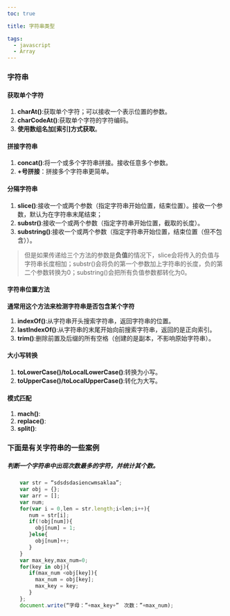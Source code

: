 ```yaml
---
toc: true

title: 字符串类型

tags:
  - javascript
  - Array
---
```

### 字符串

<!--more-->

#### 获取单个字符

1. **charAt()**:获取单个字符；可以接收一个表示位置的参数。
2. **charCodeAt()**:获取单个字符的字符编码。
3. **使用数组名加[索引]方式获取**。

#### 拼接字符串

1. **concat()**:将一个或多个字符串拼接。接收任意多个参数。
2. **+号拼接**：拼接多个字符串更简单。

#### 分隔字符串

1. **slice()**:接收一个或两个参数（指定字符串开始位置，结束位置）。接收一个参数，默认为在字符串末尾结束；
2. **substr()**:接收一个或两个参数（指定字符串开始位置，截取的长度）。
3. **substring()**:接收一个或两个参数（指定字符串开始位置，结束位置（但不包含））。

> 但是如果传递给三个方法的参数是**负值**的情况下，slice会将传入的负值与字符串长度相加；substr()会将负的第一个参数加上字符串的长度，负的第二个参数转换为0；substring()会把所有负值参数都转化为0。

#### 字符串位置方法

**通常用这个方法来检测字符串是否包含某个字符**

1. **indexOf()**:从字符串开头搜索字符串，返回字符串的位置。
2. **lastIndexOf()**:从字符串的末尾开始向前搜索字符串，返回的是正向索引。
3. **trim()**:删除前置及后缀的所有空格（创建的是副本，不影响原始字符串）。

#### 大小写转换

1. **toLowerCase()/toLocalLowerCase()**:转换为小写。
2. **toUpperCase()/toLocalUpperCase()**:转化为大写。

#### 模式匹配

1. **mach()**:
2. **replace()**:
3. **split()**:

### 下面是有关字符串的一些案例

##### 判断一个字符串中出现次数最多的字符，并统计其个数。

```javascript
    var str = “sdsdsdasiencwmsaklaa”;
    var obj = {};
    var arr = [];
    var num;
    for(var i = 0,len = str.length;i<len;i++){
       num = str[i];
       if(!obj[num]){
         obj[num] = 1;
       }else{
         obj[num]++;
       }
    }
    var max_key,max_num=0;
    for(key in obj){
       if(max_num <obj[key]){
         max_num = obj[key];
         max_key = key;
       }
    };    
    document.write(“字母：”+max_key+”　次数：”+max_num);



```

